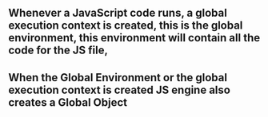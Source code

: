  ## Whenever a JavaScript code runs, a global execution context is created, this is the global environment, this environment will contain all the code for the JS file,

## When the Global Environment or the global execution context is created JS engine also creates a Global Object